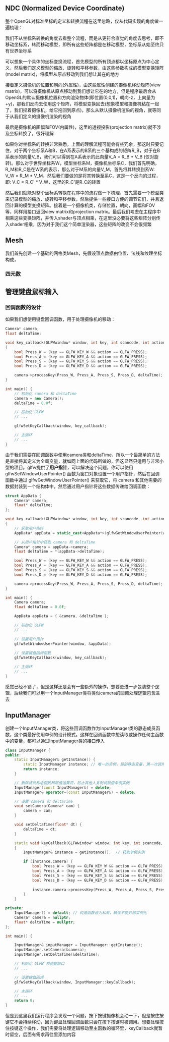 ## NDC (Normalized Device Coordinate)
整个OpenGL对标准坐标的定义和转换流程在这里忽略，仅从代码实现的角度做一遍梳理：

我们不从坐标系转换的角度去看整个流程，而是从更符合直觉的角度去思考，即不移动坐标系，转而移动模型，即所有这些矩阵都是在移动模型，坐标系从始至终只有世界坐标系

可以想象一个具体的坐标变换流程，首先模型的所有顶点都以坐标原点为中心定义，然后我们定义模型的缩放、旋转和平移参数，由这些参数构成的模型变换矩阵(model matrix)，将模型从原点移动到我们想让其在的地方

接着定义摄像机的位置和朝向(外属性)，由这些属性创建的摄像机移动矩阵(view matrix)，可以将摄像机从原点移动到我们想让它在的地方，但是程序最后会从OpenGL的默认摄像机位置和方向渲染物体(即位置(0,0,1)，朝向-z，上向量为+y)，那我们反向去使用这个矩阵，将模型变换回去(想象模型和摄像机粘在一起了，我们捏着摄像机，给它拖回到原点)，那么从默认摄像机渲染的视角，就等同于从我们定义的摄像机渲染的视角

最后是摄像机的画幅和FOV(内属性)，这里的透视投影(projection matrix)就不涉及坐标转换了，很好理解

如果你对坐标系的转换非常熟悉，上面的理解流程可能会有些冗余，那这时只要记住，对于两个坐标系A和B，在A系表示的B系的三个基构成的矩阵R_B，对于在B系表示的向量V_B，我们可以得到在A系表示的此向量V_A = R_B * V_B (仅对旋转)。那么对于世界坐标系W，模型坐标系M，摄像机坐标系C，我们首先明确，R_M和R_C是在W系的表示，那么对于M系的向量V_M，首先将其转换到系W: V_W = R_M * V_M，然后我们要做的是将其转换至系C，这是一个反向的过程，即: V_C = R_C' * V_W，这里的R_C'是R_C的转置

然后我们就能对整个坐标系转换在程序中的流程做一下梳理，首先需要一个模型类来记录模型的缩放、旋转和平移参数，然后提供一些接口方便的调节它们，并且返回计算的模型变换矩阵。接着是一个摄像机类，存储位置，朝向，画幅和FOV等，同样用接口返回view matrix和projection matrix。最后我们考虑在主程序中相乘这些变换矩阵，并传入shader与顶点相乘，在这里没必要将这些矩阵分别传入shader相乘，因为对于我们这个简单渲染器，这些矩阵的改变不会很频繁

## Mesh
我们首先创建一个基础的网格类Mesh，先假设顶点数据由位置、法线和纹理坐标构成，

### 四元数


## 管理键盘鼠标输入
### 回调函数的设计
如果我们想使用键盘回调函数，用于处理摄像机的移动：
```cpp
Camera* camera; 
float deltaTime;

void key_callback(GLFWwindow* window, int key, int scancode, int action, int mods) 
{
    bool Press_W = (key == GLFW_KEY_W && action == GLFW_PRESS);
    bool Press_A = (key == GLFW_KEY_A && action == GLFW_PRESS);
    bool Press_S = (key == GLFW_KEY_S && action == GLFW_PRESS);
    bool Press_D = (key == GLFW_KEY_D && action == GLFW_PRESS);

    camera->processKey(Press_W, Press_A, Press_S, Press_D, deltaTime);
}

int main() {
    // 初始化 camera 和 deltaTime
    camera = new Camera();
    deltaTime = 0.0f;

    // 初始化 GLFW
    // ...

    glfwSetKeyCallback(window, key_callback);

    // 主循环
    // ...
}
```
由于我们需要在回调函数中使用camera类和deltaTime，所以一个最简单的方法是直接将其定义为全局变量，就如同上面的代码所做的，但这显然只适用与非常小型的项目。glfw提供了**用户指针**，可以解决这个问题，你可以使用 glfwSetWindowUserPointer() 函数为窗口对象设置一个用户指针，然后在回调函数中通过 glfwGetWindowUserPointer() 来获取它，将 camera 和其他需要的数据封装到一个结构体中，然后通过用户指针将这些数据传递给回调函数：
```cpp
struct AppData {
    Camera* camera;
    float* deltaTime;
};

void key_callback(GLFWwindow* window, int key, int scancode, int action, int mods) 
{
    // 获取用户指针
    AppData* appData = static_cast<AppData*>(glfwGetWindowUserPointer(window));

    // 从用户指针中获取 camera 和 deltaTime
    Camera* camera = appData->camera;
    float deltaTime = *(appData->deltaTime);

    bool Press_W = (key == GLFW_KEY_W && action == GLFW_PRESS);
    bool Press_A = (key == GLFW_KEY_A && action == GLFW_PRESS);
    bool Press_S = (key == GLFW_KEY_S && action == GLFW_PRESS);
    bool Press_D = (key == GLFW_KEY_D && action == GLFW_PRESS);

    camera->processKey(Press_W, Press_A, Press_S, Press_D, deltaTime);
}

int main() {
    Camera camera;
    float deltaTime = 0.0f;

    AppData appData = { &camera, &deltaTime };

    // 初始化 GLFW
    // ...

    // 设置用户指针
    glfwSetWindowUserPointer(window, &appData);
    
    // 设置键盘回调函数
    glfwSetKeyCallback(window, key_callback);

    // 主循环
    // ...
}
```
感觉已经不错了，但是这样还是会有一些额外的操作，想要更进一步包装整个逻辑，后续我们可以用一个InputManager类将类似camera的回调处理逻辑包含进去
## InputManager
创建一个InputManager类，将这些回调函数作为InputManager类的静态成员函数，这个类最好使用单例的设计模式。这样在回调函数中想读取或操作任何主函数中的变量，都可以通过InputManager类的接口传入
```cpp  
class InputManager {
public:
    static InputManager& getInstance() {
        static InputManager instance; // 唯一的实例，局部静态变量，第一次调用时创建，线程安全
        return instance;
    }

    // 删除拷贝构造函数和赋值运算符，防止其他人复制或赋值单例实例
    InputManager(const InputManager&) = delete;
    InputManager& operator=(const InputManager&) = delete;

    // 设置 camera 和 deltaTime
    void setCamera(Camera* cam) {
        camera = cam;
    }

    void setDeltaTime(float* dt) {
        deltaTime = dt;
    }

    static void keyCallback(GLFWwindow* window, int key, int scancode, int action, int mods) 
    {
        InputManager& instance = getInstance();  // 获取单例实例

        if (instance.camera) {
            bool Press_W = (key == GLFW_KEY_W && action == GLFW_PRESS);
            bool Press_A = (key == GLFW_KEY_A && action == GLFW_PRESS);
            bool Press_S = (key == GLFW_KEY_S && action == GLFW_PRESS);
            bool Press_D = (key == GLFW_KEY_D && action == GLFW_PRESS);
            
            instance.camera->processKey(Press_W, Press_A, Press_S, Press_D, *(instance.deltaTime));
        }
    }

private:
    InputManager() = default; // 构造函数设为私有，确保不能外部实例化
    Camera* camera = nullptr;
    float* deltaTime = nullptr;
};

int main() {

    InputManager& inputManager = InputManager::getInstance();
    inputManager.setCamera(&camera);
    inputManager.setDeltaTime(&deltaTime);

    // 初始化 GLFW 和创建窗口
    // ...

    // 设置键盘回调
    glfwSetKeyCallback(window, InputManager::keyCallback);

    // 主循环
    // ...
    return 0;
}

```
但是到这里我们运行程序会发现一个问题，按下按键摄像机会动一下，但是按住按键它不会持续移动，因为键盘处理回调函数只会在按下按键时被调用。想要处理按住按键这个操作，我们需要将处理逻辑移动至主函数的循环里，keyCallback就暂时留空，后面有需求再往里添加内容
